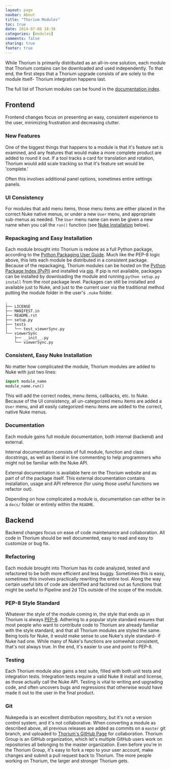 ```yaml
---
layout: page
navbar: About
title: "Thorium Modules"
toc: true
date: 2014-07-08 18:38
categories: [modules]
comments: false
sharing: true
footer: true
---
```


While Thorium is primarily distributed as an all-in-one solution, each module
that Thorium contains can be downloaded and used independently. To that end,
the first steps that a Thorium upgrade consists of are solely to the module
itself- Thorium integration happens last.

The full list of Thorium modules can be found in the 
[documentation index](/docs).

## Frontend

Frontend changes focus on presenting an easy, consistent experience to the
user, minimizing frustration and decreasing clutter.

### New Features

One of the biggest things that happens to a module is that it's feature set is
examined, and any features that would make a more complete product are added
to round it out. If a tool tracks a card for translation and rotation, Thorium
would add scale tracking so that it's feature set would be 'complete.'

Often this involves additional panel options, sometimes entire settings panels.

### UI Consistency

For modules that add menu items, those menu items are either placed in the 
correct Nuke native menus, or under a new `User` menu, and appropriate 
sub-menus as needed. The `User` menu name can even be given a new name when you
call the `run()` function (see [Nuke Installation](#NukeInstall) below).

### Repackaging and Easy Installation

Each module brought into Thorium is redone as a full Python package, according
to the
[Python Packaging User Guide](python-packaging-user-guide.readthedocs.org/).
Much like the PEP-8 logic above, this lets each module be distributed in a 
consistent package. Because of the repackaging, Thorium modules can be hosted
on the [Python Package Index (PyPI)](https://pypi.python.org/pypi) and 
installed via [pip](https://pypi.python.org/pypi/pip). If pip is not available,
packages can be installed by downloading the module and running
`python setup.py install` from the root package level. Packages can still be
installed and available just to Nuke, and just to the current user via the
traditional method putting the module folder in the user's `.nuke` folder.

``` linenos:false
.
├── LICENSE
├── MANIFEST.in
├── README.rst
├── setup.py
├── tests
│   └── test_viewerSync.py
└── viewerSync
    ├── __init__.py
    └── viewerSync.py
```

### Consistent, Easy Nuke Installation

No matter how complicated the module, Thorium modules are added to Nuke with 
just two lines:

``` python
import module_name
module_name.run()
```

This will add the correct nodes, menu items, callbacks, etc. to Nuke. Because 
of the UI consistency, all un-categorized menu items are added a `User` menu,
and all easily categorized menu items are added to the correct, native Nuke
menus.

### Documentation

Each module gains full module documentation, both internal (backend) and 
external.

Internal documentation consists of full module, function and class docstrings,
as well as liberal in line commenting to help programmers who might not be
familiar with the Nuke API.

External documentation is available here on the Thorium website and as part of
of the package itself. This external documentation contains installation, usage
and API reference (for using those useful functions we refactor out).

Depending on how complicated a module is, documentation can either be in a
`docs/` folder or entirely within the `README`.

## Backend

Backend changes focus on ease of code maintenance and collaboration. All code
in Thorium should be well documented, easy to read and easy to customize
or bug fix. 

### Refactoring

Each module brought into Thorium has its code analyzed, tested and refactored
to be both more efficient and less buggy. Sometimes this is easy, sometimes
this involves practically rewriting the entire tool. Along the way certain
useful bits of code are identified and factored out as functions that might be 
useful to Pipeline and 2d TDs outside of the scope of the module.

### PEP-8 Style Standard

Whatever the style of the module coming in, the style that ends up in Thorium
is always [PEP-8](http://legacy.python.org/dev/peps/pep-0008/). Adhering to a
popular style standard ensures that most people who want to contribute code to
Thorium are already familiar with the style standard, and that all Thorium
modules are styled the same. Being  tools for Nuke, it would make sense to use
Nuke's style standard- if Nuke had one. While many of Nuke's functions are
somewhat consistent, that's not always true. In the end, it's easier to use
and point to PEP-8.

### Testing

Each Thorium module also gains a test suite, filled with both unit tests and
integration tests. Integration tests require a valid Nuke 8 install and license,
as those actually call the Nuke API. Testing is vital to writing and upgrading
code, and often uncovers bugs and regressions that otherwise would have made it
out to the user in the final product.

### Git

Nukepedia is an excellent distribution repository, but it's not a version 
control system, and it's not collaborative. When converting a module as
described above, all previous releases are added as commits on a `master` git
branch, and uploaded to 
[Thorium's GitHub Page](https://github.com/ThoriumGroup) for collaboration.
Thorium Group is an GitHub organization, which let's multiple GitHub users
work on repositories all belonging to the master organization. Even before 
you're in the Thorium Group, it's easy to fork a repo to your user account,
make changes and submit a pull request back to Thorium. The more people working
on Thorium, the larger and stronger Thorium gets.